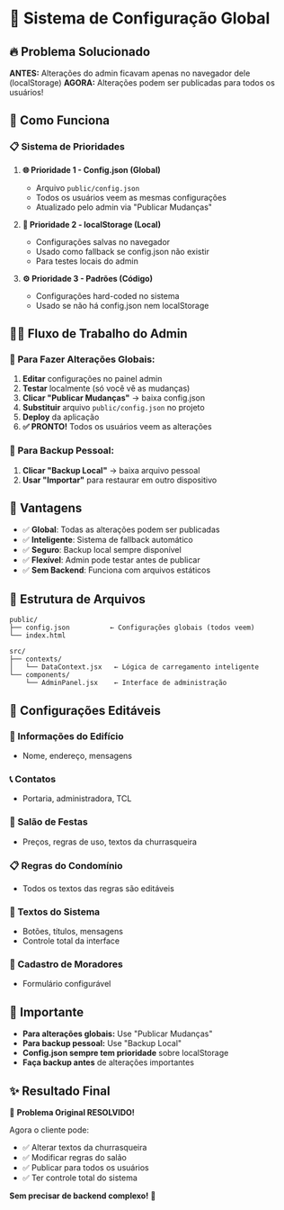 # 🎯 Sistema de Configuração Global

## 🔥 Problema Solucionado

**ANTES:** Alterações do admin ficavam apenas no navegador dele (localStorage)
**AGORA:** Alterações podem ser publicadas para todos os usuários!

## 🚀 Como Funciona

### 📋 Sistema de Prioridades

1. **🌐 Prioridade 1 - Config.json (Global)**

   - Arquivo `public/config.json`
   - Todos os usuários veem as mesmas configurações
   - Atualizado pelo admin via "Publicar Mudanças"

2. **💾 Prioridade 2 - localStorage (Local)**

   - Configurações salvas no navegador
   - Usado como fallback se config.json não existir
   - Para testes locais do admin

3. **⚙️ Prioridade 3 - Padrões (Código)**
   - Configurações hard-coded no sistema
   - Usado se não há config.json nem localStorage

## 👩‍💼 Fluxo de Trabalho do Admin

### 🎨 Para Fazer Alterações Globais:

1. **Editar** configurações no painel admin
2. **Testar** localmente (só você vê as mudanças)
3. **Clicar "Publicar Mudanças"** → baixa config.json
4. **Substituir** arquivo `public/config.json` no projeto
5. **Deploy** da aplicação
6. **✅ PRONTO!** Todos os usuários veem as alterações

### 💾 Para Backup Pessoal:

1. **Clicar "Backup Local"** → baixa arquivo pessoal
2. **Usar "Importar"** para restaurar em outro dispositivo

## 🎯 Vantagens

- ✅ **Global**: Todas as alterações podem ser publicadas
- ✅ **Inteligente**: Sistema de fallback automático
- ✅ **Seguro**: Backup local sempre disponível
- ✅ **Flexível**: Admin pode testar antes de publicar
- ✅ **Sem Backend**: Funciona com arquivos estáticos

## 📁 Estrutura de Arquivos

```
public/
├── config.json          ← Configurações globais (todos veem)
└── index.html

src/
├── contexts/
│   └── DataContext.jsx   ← Lógica de carregamento inteligente
└── components/
    └── AdminPanel.jsx    ← Interface de administração
```

## 🔧 Configurações Editáveis

### 🏢 Informações do Edifício

- Nome, endereço, mensagens

### 📞 Contatos

- Portaria, administradora, TCL

### 🎉 Salão de Festas

- Preços, regras de uso, textos da churrasqueira

### 📋 Regras do Condomínio

- Todos os textos das regras são editáveis

### 🎨 Textos do Sistema

- Botões, títulos, mensagens
- Controle total da interface

### 👤 Cadastro de Moradores

- Formulário configurável

## 🚨 Importante

- **Para alterações globais:** Use "Publicar Mudanças"
- **Para backup pessoal:** Use "Backup Local"
- **Config.json sempre tem prioridade** sobre localStorage
- **Faça backup antes** de alterações importantes

## ✨ Resultado Final

🎯 **Problema Original RESOLVIDO!**

Agora o cliente pode:

- ✅ Alterar textos da churrasqueira
- ✅ Modificar regras do salão
- ✅ Publicar para todos os usuários
- ✅ Ter controle total do sistema

**Sem precisar de backend complexo!** 🚀
